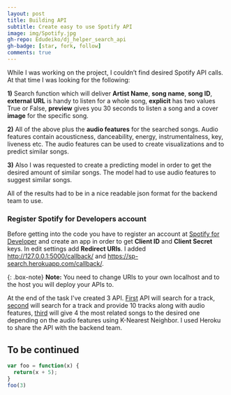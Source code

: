 ```yaml
---
layout: post
title: Building API
subtitle: Create easy to use Spotify API 
image: img/Spotify.jpg
gh-repo: Edudeiko/dj_helper_search_api
gh-badge: [star, fork, follow]
comments: true
---
```


While I was working on the project, I couldn’t find desired Spotify API calls. At that time I was looking for the following: 

**1)** Search function which will deliver **Artist Name**, **song name**, **song ID**, **external URL** is handy to listen for a whole song, **explicit** has two values True or False, **preview** gives you 30 seconds to listen a song and a cover **image** for the specific song. 

**2)** All of the above plus the **audio features** for the searched songs. Audio features contain acousticness, danceability, energy, instrumentalness, key, liveness etc. The audio features can be used to create visualizations and to predict similar songs. 

**3)** Also I was requested to create a predicting model in order to get the desired amount of similar songs. The model had to use audio features to suggest similar songs.

All of the results had to be in a nice readable json format for the backend team to use.

### Register Spotify for Developers account
Before getting into the code you have to register an account at [Spotify for Developer](https://developer.spotify.com) and create an app in order to get **Client ID** and **Client Secret** keys. In edit settings add **Redirect URIs**. I added http://127.0.0.1:5000/callback/ and
https://sp-search.herokuapp.com/callback/. 

{: .box-note}
**Note:** You need to change URIs to your own localhost and to the host you will deploy your APIs to.

At the end of the task I've created 3 API. [First](https://sp-search.herokuapp.com/track_search_ready/test) API will search for a track, [second](https://sp-search.herokuapp.com/audio_features/in-to-the-sun) will search for a track and provide 10 tracks along with audio features, [third](https://sp-search.herokuapp.com/predict/4R2kfaDFhslZEMJqAFNpdd) will give 4 the most related songs to the desired one depending on the audio features using K-Nearest Neighbor. I used Heroku to share the API with the backend team.
## To be continued

```javascript
var foo = function(x) {
  return(x + 5);
}
foo(3)
```

